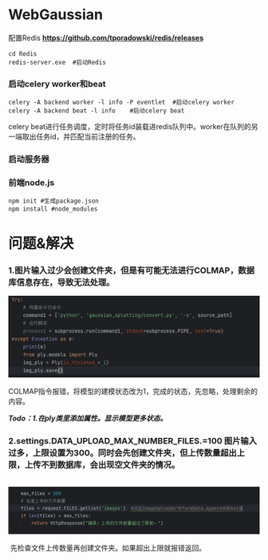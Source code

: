 # WebGaussian
配置Redis    **https://github.com/tporadowski/redis/releases**

```
cd Redis
redis-server.exe  #启动Redis
```

### 启动celery worker和beat

```
celery -A backend worker -l info -P eventlet  #启动celery worker
celery -A backend beat -l info    #启动celery beat
```

celery beat进行任务调度，定时将任务id装载进redis队列中。worker在队列的另一端取出任务id，并匹配当前注册的任务。



### 启动服务器



### 前端node.js

```
npm init #生成package.json
npm install #node_modules
```



# 问题&解决

### 1.图片输入过少会创建文件夹，但是有可能无法进行COLMAP，数据库信息存在，导致无法处理。

![image-20240606110249236](assets/image-20240606110249236.png)

​	COLMAP指令报错，将模型的建模状态改为1，完成的状态，先忽略，处理剩余的内容。

​	***Todo：1.在ply类里添加属性。显示模型更多状态。***

### 2.settings.DATA_UPLOAD_MAX_NUMBER_FILES.=100 图片输入过多，上限设置为300。同时会先创建文件夹，但上传数量超出上限，上传不到数据库，会出现空文件夹的情况。

​					![image-20240606110517862](assets/image-20240606110517862.png)

​	先检查文件上传数量再创建文件夹。如果超出上限就报错返回。
